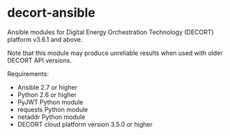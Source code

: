 # decort-ansible
Ansible modules for Digital Energy Orchestration Technology (DECORT) platform v3.6.1 and above.

Note that this module may produce unreliable results when used with older DECORT API versions. 

Requirements:
* Ansible 2.7 or higher
* Python 2.6 or higher
* PyJWT Python module
* requests Python module
* netaddr Python module
* DECORT cloud platform version 3.5.0 or higher
